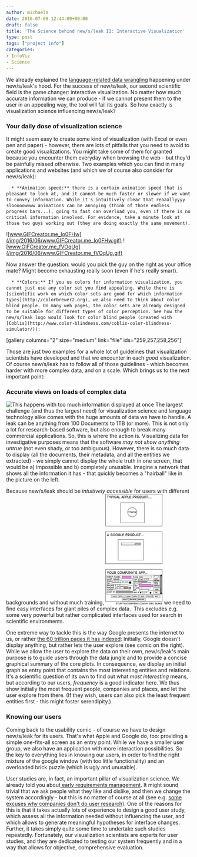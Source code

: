 ```yaml
---
author: michaela
date: 2016-07-08 12:44:09+00:00
draft: false
title: 'The Science behind new/s/leak II: Interactive Visualization'
type: post
tags: ["project info"]
categories:
- InfoViz
- Science
---
```


We already explained the [language-related data wrangling](http://newsleak.io/2016/04/08/the-science-behind-newsleak-i-language-technology/) happening under new/s/leak's hood. For the success of new/s/leak, our second scientific field is the game changer: interactive visualization. No matter how much accurate information we can produce - if we cannot present them to the user in an appealing way, the tool will fail its goals. So how exactly is visualization science influencing new/s/leak?


### Your daily dose of visualization science


It might seem easy to create some kind of visualization (with Excel or even pen and paper) - however, there are lots of pitfalls that you need to avoid to create good visualizations. You might take some of them for granted because you encounter them everyday when browsing the web - but they'd be painfully missed otherwise. Two examples which you can find in many applications and websites (and which we of course also consider for new/s/leak):



	  * **Animation speed:** there is a certain animation speed that is pleasant to look at, and it cannot be much faster or slower if we want to convey information. While it's intuitively clear that reaaallyyyy slooooowwww animations can be annoying (think of those endless progress bars...), going to fast can overload you, even if there is no critical information involved. For evidence, take a minute look at those two guys working out (they are doing exactly the same movement).
![www.GIFCreator.me_Io0FHw](/img/2016/06/www.GIFCreator.me_Io0FHw.gif)
![www.GIFCreator.me_fVOqUg](/img/2016/06/www.GIFCreator.me_fVOqUg.gif)

Now answer the question: would you pick the guy on the right as your office mate? Might become exhausting really soon (even if he's really smart).  

	  * **Colors:** If you us colors for information visualization, you cannot just use any color set you find appealing. While there is [scientific work on which color sets are good for which information types](http://colorbrewer2.org), we also need to think about color blind people. On many web pages, the color sets are already designed to be suitable for different types of color perception. See how the new/s/leak logo would look for color blind people (created with [Coblis](http://www.color-blindness.com/coblis-color-blindness-simulator/)):
[gallery columns="2" size="medium" link="file" ids="259,257,258,256"]

Those are just two examples for a whole lot of guidelines that visualization scientists have developed and that we encounter in each _good_ visualization. Of course new/s/leak has to follow all of those guidelines - which becomes harder with more complex data, and on a scale. Which brings us to the next important point:




### Accurate views on loads of complex data


![This happens with too much information displayed at once](https://i2.wp.com/eagereyes.org/wp-content/uploads/2012/02/ecoli_meta3_sm.png?w=400&ssl=1)
The largest challenge (and thus the largest need) for visualization science and language technology alike comes with the huge amounts of data we have to handle. A leak can be anything from 100 Documents to 1TB (or more). This is not only a lot for research-based software, but also enough to break many commercial applications. So, this is where the action is.
Visualizing data for investigative purposes means that the software _may not show anything untrue_ (not even shady, or too ambiguous). However, there is so much data to display (all the documents, their metadata, and all the entities we extracted) - we simply cannot display the whole truth in one screen, that would be a) impossible and b) completely unusable. Imagine a network that shows all the information it has - that quickly becomes a "hairball" like in the picture on the left.

Because new/s/leak should be _intuitively accessible_ for users with different backgrounds and without much training, ![Usability](/img/2016/06/yourcompany-155x300.jpg)
we need to find easy interfaces for giant piles of complex data.  This excludes e.g. some very powerful but rather complicated interfaces used for search in scientific environments.

One extreme way to tackle this is the way Google presents the internet to us, or rather [the 60 trillion pages it has indexed](http://expandedramblings.com/index.php/by-the-numbers-a-gigantic-list-of-google-stats-and-facts/): Initially, Google doesn't display anything, but rather lets the user explore (see comic on the right). While we allow the user to explore the data on their own, new/s/leak's main purpose is to guide users through the data jungle and to provide a concise graphical summary of the core plots. In consequence, we display an initial graph as entry point that contains the most interesting entities and relations. It's a scientific question of its own to find out what _most interesting_ means, but according to our users, _frequency_ is a good indicator here. We thus show initially the most frequent people, companies and places, and let the user explore from there. (If they wish, users can also pick the least frequent entities first - this might foster serendipity.)




### Knowing our users


Coming back to the usability comic - of course we have to design new/s/leak for its users. That's what Apple and Google do, too: providing a simple one-fits-all screen as an entry point. While we have a smaller user group, we also have an application with more interaction possibilities. So the key to everything lies in knowing our users, in order to find the right mixture of the google window (with too little functionality) and an overloaded brick puzzle (which is ugly and unusable).

User studies are, in fact, an important pillar of visualization science. We already told you about[ early requirements management](http://newsleak.io/2016/02/23/requirements-management/). It might sound trivial that we ask people what they like and dislike, and then we change the system accordingly - but this is no matter of course at all (see e.g. [some excuses why companies don't do user research](http://www.uxmatters.stfi.re/mt/archives/2016/03/excuses-excuses-why-companies-dont-conduct-user-research.php?sf=dvapnv#aa)). One of the reasons for this is that it takes actually lots of experience to design a good user study, which assess all the information needed without influencing the user, and which allows to generate meaningful hypotheses for interface changes. Further, it takes simply quite some time to undertake such studies repeatedly. Fortunately, our visualization scientists are experts for user studies, and they are dedicated to testing our system frequently and in a way that allows for objective, comprehensive evaluation.
